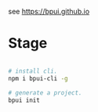 
see https://bpui.github.io

# Stage

```bash

# install cli.
npm i bpui-cli -g

# generate a project.
bpui init
```